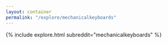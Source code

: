```yaml
---
layout: container
permalink: "/explore/mechanicalkeyboards"
---
```


<link rel="stylesheet" type="text/css" href="/static/css/explore.css">
{% include explore.html subreddit="mechanicalkeyboards" %}
